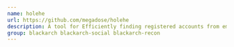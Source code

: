 ```yaml
---
name: holehe
url: https://github.com/megadose/holehe
description: A tool for Efficiently finding registered accounts from emails.
group: blackarch blackarch-social blackarch-recon
---
```

